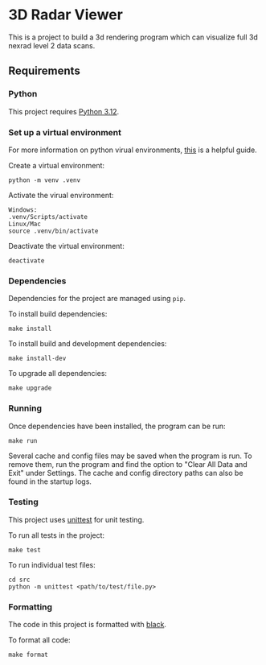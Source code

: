 # 3D Radar Viewer

This is a project to build a 3d rendering program which can visualize full 3d nexrad level 2 data scans.

## Requirements

### Python

This project requires [Python 3.12](https://www.python.org/).

### Set up a virtual environment

For more information on python virual environments, [this](https://realpython.com/python-virtual-environments-a-primer/) is a helpful guide.

Create a virtual environment:
```
python -m venv .venv
```
Activate the virual environment:
```
Windows:
.venv/Scripts/activate
Linux/Mac
source .venv/bin/activate
```
Deactivate the virtual environment:
```
deactivate
```
### Dependencies

Dependencies for the project are managed using `pip`.

To install build dependencies:
```
make install
```

To install build and development dependencies:
```
make install-dev
```

To upgrade all dependencies:
```
make upgrade
```

### Running

Once dependencies have been installed, the program can be run:
```
make run
```

Several cache and config files may be saved when the program is run. To remove them, run the program and find the option to "Clear All Data and Exit" under Settings. The cache and config directory paths can also be found in the startup logs.

### Testing

This project uses [unittest](https://docs.python.org/3/library/unittest.html) for unit testing.

To run all tests in the project:
```
make test
```

To run individual test files:
```
cd src
python -m unittest <path/to/test/file.py>
```

### Formatting

The code in this project is formatted with [black](https://pypi.org/project/black/#description).

To format all code:
```
make format
```
